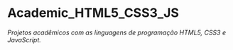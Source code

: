 # Academic_HTML5_CSS3_JS
*Projetos acadêmicos com as linguagens de programação HTML5, CSS3 e JavaScript.*
